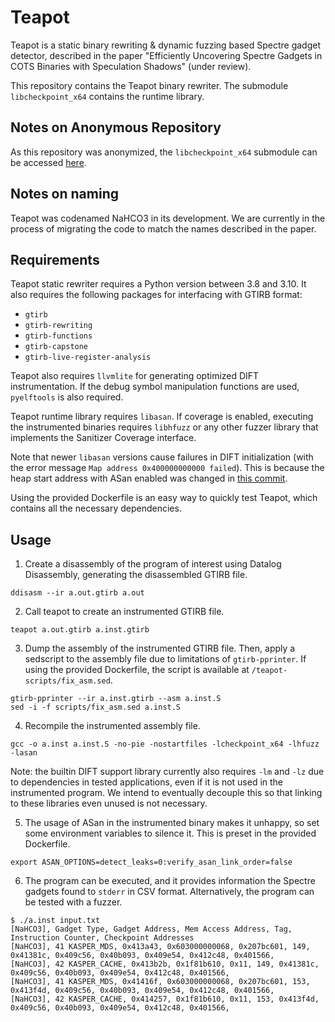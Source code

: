 # Teapot

Teapot is a static binary rewriting & dynamic fuzzing based Spectre gadget detector, 
described in the paper "Efficiently Uncovering Spectre Gadgets in COTS Binaries with Speculation Shadows" (under review).

This repository contains the Teapot binary rewriter. 
The submodule `libcheckpoint_x64` contains the runtime library.

## Notes on Anonymous Repository

As this repository was anonymized, the `libcheckpoint_x64` submodule can be accessed [here](https://anonymous.4open.science/r/libcheckpoint_x64-C810).

## Notes on naming

Teapot was codenamed NaHCO3 in its development.
We are currently in the process of migrating the code to match the names described in the paper.

## Requirements

Teapot static rewriter requires a Python version between 3.8 and 3.10.
It also requires the following packages for interfacing with GTIRB format:

- `gtirb`
- `gtirb-rewriting`
- `gtirb-functions`
- `gtirb-capstone`
- `gtirb-live-register-analysis`

Teapot also requires `llvmlite` for generating optimized DIFT instrumentation.
If the debug symbol manipulation functions are used, `pyelftools` is also required.

Teapot runtime library requires `libasan`. 
If coverage is enabled, executing the instrumented binaries requires `libhfuzz` 
or any other fuzzer library that implements the Sanitizer Coverage interface.  

Note that newer `libasan` versions cause failures in DIFT initialization 
(with the error message `Map address 0x400000000000 failed`).
This is because the heap start address with ASan enabled was changed in 
[this commit](https://github.com/llvm/llvm-project/commit/fb77ca05ffb4f8e666878f2f6718a9fb4d686839).

Using the provided Dockerfile is an easy way to quickly test Teapot,
which contains all the necessary dependencies.

## Usage

1. Create a disassembly of the program of interest using Datalog Disassembly, generating the disassembled GTIRB file.
```shell
ddisasm --ir a.out.gtirb a.out
```

2. Call teapot to create an instrumented GTIRB file.
```shell
teapot a.out.gtirb a.inst.gtirb
```

3. Dump the assembly of the instrumented GTIRB file. 
Then, apply a sedscript to the assembly file due to limitations of `gtirb-pprinter`.
If using the provided Dockerfile, the script is available at `/teapot-scripts/fix_asm.sed`.
```shell
gtirb-pprinter --ir a.inst.gtirb --asm a.inst.S
sed -i -f scripts/fix_asm.sed a.inst.S 
```

4. Recompile the instrumented assembly file.
```shell
gcc -o a.inst a.inst.S -no-pie -nostartfiles -lcheckpoint_x64 -lhfuzz -lasan
```
Note: the builtin DIFT support library currently also requires `-lm` and `-lz` 
due to dependencies in tested applications, even if it is not used in the instrumented program.
We intend to eventually decouple this so that linking to these libraries even unused is not necessary.

5. The usage of ASan in the instrumented binary makes it unhappy, 
so set some environment variables to silence it.
This is preset in the provided Dockerfile.
```shell
export ASAN_OPTIONS=detect_leaks=0:verify_asan_link_order=false
```

6. The program can be executed, and it provides information the Spectre gadgets found to `stderr` in CSV format.
Alternatively, the program can be tested with a fuzzer.
```shell
$ ./a.inst input.txt
[NaHCO3], Gadget Type, Gadget Address, Mem Access Address, Tag, Instruction Counter, Checkpoint Addresses
[NaHCO3], 41 KASPER_MDS, 0x413a43, 0x603000000068, 0x207bc601, 149, 0x41381c, 0x409c56, 0x40b093, 0x409e54, 0x412c48, 0x401566,
[NaHCO3], 42 KASPER_CACHE, 0x413b2b, 0x1f81b610, 0x11, 149, 0x41381c, 0x409c56, 0x40b093, 0x409e54, 0x412c48, 0x401566,
[NaHCO3], 41 KASPER_MDS, 0x41416f, 0x603000000068, 0x207bc601, 153, 0x413f4d, 0x409c56, 0x40b093, 0x409e54, 0x412c48, 0x401566,
[NaHCO3], 42 KASPER_CACHE, 0x414257, 0x1f81b610, 0x11, 153, 0x413f4d, 0x409c56, 0x40b093, 0x409e54, 0x412c48, 0x401566,
```
